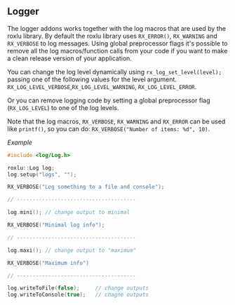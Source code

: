 Logger
------

The logger addons works together with the log macros that are used by the 
roxlu library. By default the roxlu library uses `RX_ERROR()`, `RX_WARNING`
and `RX_VERBOSE` to log messages.  Using global preprocessor flags it's possible
to remove all the log macros/function calls from your code if you want to make
a clean release version of your application.

You can change the log level dynamically using `rx_log_set_level(level);` passing one
of the following values for the level argument. `RX_LOG_LEVEL_VERBOSE`,`RX_LOG_LEVEL_WARNING`, 
`RX_LOG_LEVEL_ERROR`.

Or you can remove logging code by setting a global preprocessor flag (`RX_LOG_LEVEL`) 
to one of the log levels.

Note that the log macros, `RX_VERBOSE`, `RX_WARNING` and `RX_ERROR` can be used like `printf()`, 
so you can do: `RX_VERBOSE("Number of items: %d", 10)`.

_Example_

````C++
#include <log/Log.h>

roxlu::Log log;
log.setup("logs", "");

RX_VERBOSE("Log something to a file and console");

// --------------------------------------

log.mini(); // change output to minimal

RX_VERBOSE("Minimal log info");

// --------------------------------------

log.maxi(); // change output to "maximum"

RX_VERBOSE("Maximum info")

// --------------------------------------

log.writeToFile(false);     // change outputs
log.writeToConsole(true);   // chagne outputs

````
